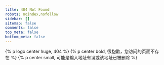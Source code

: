 ```yaml
---
title: 404 Not Found
robots: noindex,nofollow
sidebar: []
sitemap: false
comments: false
top_meta: false
bottom_meta: false
---
```


{% p logo center huge, 404 %}
{% p center bold, 很抱歉，您访问的页面不存在 %}
{% p center small, 可能是输入地址有误或该地址已被删除 %}
